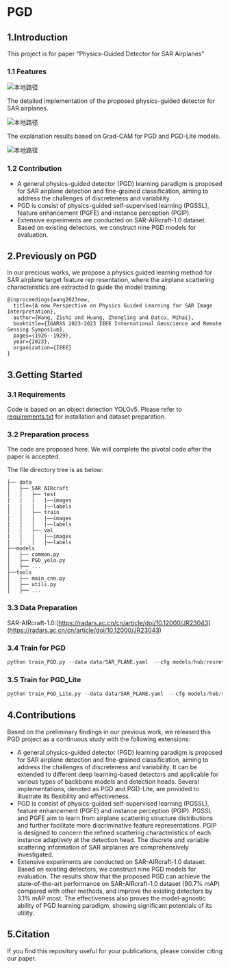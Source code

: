 PGD
==== 
1.Introduction  
------- 
This project is for paper "Physics-Guided Detector for SAR Airplanes"

### 1.1 Features
![本地路径](runs/fig_pgdet.png)

The detailed implementation of the proposed physics-guided detector for SAR airplanes.

![本地路径](runs/fig_pgdlite_exp.png)

The explanation results based on Grad-CAM for PGD and PGD-Lite models.

![本地路径](runs/fig_IPexp.png)



### 1.2 Contribution
* A general physics-guided detector (PGD) learning paradigm is proposed for SAR airplane detection and fine-grained classification, aiming to address the challenges of discreteness and variability.
* PGD is consist of physics-guided self-supervised learning (PGSSL), feature enhancement (PGFE) and instance perception (PGIP).
* Extensive experiments are conducted on SAR-AIRcraft-1.0 dataset. Based on existing detectors, we construct nine PGD models for evaluation.

2.Previously on PGD
------- 
In our precious works, we propose a physics guided learning method for SAR airplane target feature rep resentation, where the airplane scattering characteristics are extracted to guide the model training.

```
@inproceedings{wang2023new,
  title={A new Perspective on Physics Guided Learning for SAR Image Interpretation},
  author={Wang, Zishi and Huang, Zhongling and Datcu, Mihai},
  booktitle={IGARSS 2023-2023 IEEE International Geoscience and Remote Sensing Symposium},
  pages={1926--1929},
  year={2023},
  organization={IEEE}
}
```

3.Getting Started
------- 
### 3.1 Requirements
Code is based on an  object detection YOLOv5. Please refer to [requirements.txt](https://github.com/ultralytics/yolov5/blob/master/requirements.txt) for installation and dataset preparation.

### 3.2 Preparation process
The code are proposed here. We will complete the pivotal code after the paper is accepted.

The file directory tree is as below:
```
├── data
│   ├── SAR_AIRcraft
│   │   ├── test
|   |   |   |——images
|   |   |   |——labels
│   │   ├── train
|   |   |   |——images
|   |   |   |——labels
│   │   ├── val
|   |   |   |——images
|   |   |   |——labels
├──models
│   ├── common.py
│   ├── PGD_yolo.py
│   ├── ...
├──tools
│   ├── main_cnn.py
│   ├── utils.py
│   ├── ...
```

### 3.3 Data Preparation
SAR-AIRcraft-1.0:[https://radars.ac.cn/cn/article/doi/10.12000/JR23043](https://radars.ac.cn/cn/article/doi/10.12000/JR23043)

### 3.4 Train for PGD
```python
python train_PGD.py --data data/SAR_PLANE.yaml  --cfg models/hub/resnet18_RepPAN.yaml  --hyp data/hyps/hyp_SARPLANE.yaml 
```

### 3.5 Train for PGD_Lite
```python
python train_PGD_Lite.py --data data/SAR_PLANE.yaml  --cfg models/hub/resnet18_RepPAN.yaml  --hyp data/hyps/hyp_SARPLANE.yaml 
```

4.Contributions
------- 
Based on the preliminary findings in our previous work, we released this PGD project as a continuous study with the following extensions:
* A general physics-guided detector (PGD) learning paradigm is proposed for SAR airplane detection and fine-grained classification, aiming to address the challenges of discreteness and variability. It can be extended to different deep learning-based detectors and applicable for various types of backbone models and detection heads. Several implementations, denoted as PGD and PGD-Lite, are provided to illustrate its flexibility and effectiveness.
* PGD is consist of physics-guided self-supervised learning (PGSSL), feature enhancement (PGFE) and instance perception (PGIP). PGSSL and PGFE aim to learn from airplane scattering structure distributions and further facilitate more discriminative feature representations. PGIP is designed to concern the refined scattering characteristics of each instance adaptively at the detection head. The discrete and variable scattering information of SAR airplanes are comprehensively investigated.
* Extensive experiments are conducted on SAR-AIRcraft-1.0 dataset. Based on existing detectors, we construct nine PGD models for evaluation. The results show that the proposed PGD can achieve the state-of-the-art performance on SAR-AIRcraft-1.0 dataset (90.7\% mAP) compared with other methods, and improve the existing detectors by 3.1\% mAP most. The effectiveness also proves the model-agnostic ability of PGD learning paradigm, showing significant potentials of its utility.

5.Citation
------- 
If you find this repository useful for your publications, please consider citing our paper.